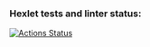 ### Hexlet tests and linter status:
[![Actions Status](https://github.com/Virgial98/java-project-61/actions/workflows/hexlet-check.yml/badge.svg)](https://github.com/Virgial98/java-project-61/actions)